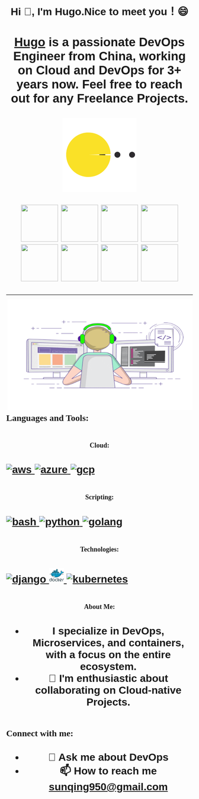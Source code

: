 <!-- Header Section -->
<h1 align="center"><font face="Arial">Hi 👋, I'm Hugo.Nice to meet you！😄
<h3 align="center"><font face="Arial"><a href="https://www.linkedin.com/in/nasiullha-chaudhari/" target="_blank" rel="noreferrer">Hugo</a> is a passionate DevOps Engineer from China, working on Cloud and DevOps for 3+ years now. Feel free to reach out for any Freelance Projects.</font></h3>

<!-- GIF -->
<p align="center">
  <img height="200" width="200" src="https://raw.githubusercontent.com/Aniket965/Aniket965/master/pacman.svg?sanitize=true" />
</p>

<!-- GIFs in a row -->
<p align="center">
  <img height="100" width="100" src="https://github.com/seanprashad/slackmoji/raw/master/emoji/parrots/parrot-trinidadandtobago.gif" />
  <img height="100" width="100" src="https://github.com/seanprashad/slackmoji/raw/master/emoji/parrots/parrot-trinidadandtobago.gif" />
  <img height="100" width="100" src="https://github.com/seanprashad/slackmoji/raw/master/emoji/parrots/parrot-trinidadandtobago.gif" />
  <img height="100" width="100" src="https://github.com/seanprashad/slackmoji/raw/master/emoji/parrots/parrot-trinidadandtobago.gif" />
  <img height="100" width="100" src="https://github.com/seanprashad/slackmoji/raw/master/emoji/parrots/parrot-trinidadandtobago.gif" />
  <img height="100" width="100" src="https://github.com/seanprashad/slackmoji/raw/master/emoji/parrots/parrot-trinidadandtobago.gif" />
  <img height="100" width="100" src="https://github.com/seanprashad/slackmoji/raw/master/emoji/parrots/parrot-trinidadandtobago.gif" />
  <img height="100" width="100" src="https://github.com/seanprashad/slackmoji/raw/master/emoji/parrots/parrot-trinidadandtobago.gif" />
  <!-- Add more images as needed -->
</p>

<hr style="border-top: 0.5px solid #ccc; width: 100%; margin-top: 10px; margin-bottom: 10px;" /> <!-- Thinner styled horizontal line -->


<!-- GIF -->
<img align="right" height="300" width="500" src="https://raw.githubusercontent.com/mikonoid/mikonoid/main/images/gifs/coder3.gif" />


<!-- Languages and Tools Section -->
<h3 align="left"><font size="+2" face="Verdana">Languages and Tools:</font></h3>

<!-- Cloud Section -->
<h4><font size="+1" face="Tahoma">Cloud:</font></h4>
<p align="left">
<a href="[https://aws.amazon.com](https://aws.amazon.com/)" target="_blank" rel="noreferrer">
<img src="https://www.logigroup.com/images/Logo_aws.gif" alt="aws" width="100" height="80"/>
</a>
<a href="https://azure.microsoft.com/en-in/" target="_blank" rel="noreferrer">
<img src="https://www.vectorlogo.zone/logos/microsoft_azure/microsoft_azure-icon.svg" alt="azure" width="80" height="80"/>
</a>
<a href="[https://cloud.google.com](https://cloud.google.com/)" target="_blank" rel="noreferrer">
<img src="https://www.gend.co/hs-fs/hubfs/gcp-logo-cloud.png?width=730&name=gcp-logo-cloud.png" alt="gcp" width="80" height="80"/>
</a>
<!-- Add more cloud-related tools here -->
</p>

<!-- Scripting Section -->
<h4><font size="+1" face="Tahoma">Scripting:</font></h4>
<p align="left">
<a href="https://www.gnu.org/software/bash/" target="_blank" rel="noreferrer">
<img src="https://e7.pngegg.com/pngimages/330/276/png-clipart-bash-shell-script-bourne-shell-scripting-language-unix-shell-shell-rectangle-logo.png" alt="bash" width="100" height="100"/>
</a>
<a href="[https://www.python.org](https://www.python.org/)" target="_blank" rel="noreferrer">
<img src="https://i.giphy.com/media/KAq5w47R9rmTuvWOWa/giphy.webp" alt="python" width="100" height="100"/>
</a>
<a href="[https://golang.org](https://golang.org/)" target="_blank" rel="noreferrer">
<img src="https://perisync.com/images/gocc.gif" alt="golang" width="170" height="100"/>
</a>
</p>

<!-- Technologies Section -->
<h4><font size="+1" face="Tahoma">Technologies:</font></h4>
<p align="left">
<a href="https://www.djangoproject.com/" target="_blank" rel="noreferrer">
<img src="https://cdn.worldvectorlogo.com/logos/django.svg" alt="django" width="40" height="40"/>
</a>
<a href="https://www.docker.com/" target="_blank" rel="noreferrer">
<img src="https://raw.githubusercontent.com/devicons/devicon/master/icons/docker/docker-original-wordmark.svg" alt="docker" width="40" height="40"/>
</a>
<a href="https://kubernetes.io/" target="_blank" rel="noreferrer">
<img src="https://upload.wikimedia.org/wikipedia/commons/thumb/3/39/Kubernetes_logo_without_workmark.svg/2109px-Kubernetes_logo_without_workmark.svg.png" alt="kubernetes" width="40" height="40"/>
</a>

<!-- About Me -->
<h4><font size="+1" face="Tahoma">About Me:</font></h4>

- I specialize in DevOps, Microservices, and containers, with a focus on the entire ecosystem.
- 👯 I'm enthusiastic about collaborating on **Cloud-native Projects**.

<!-- Feel free to add more details or customize further as needed. -->


<!-- Contact Section -->
<h3 align="left"><font size="+2" face="Verdana">Connect with me:</font></h3>
<p align="left">
</p>

- 💬 Ask me about **DevOps**
- 📫 How to reach me **[sunqing950@gmail.com](mailto:sunqing950@gmail.com)**
